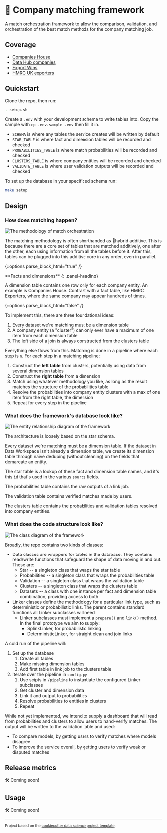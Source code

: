 # 🔗 Company matching framework

A match orchestration framework to allow the comparison, validation, and orchestration of the best match methods for the company matching job.

## Coverage

* [Companies House](https://data.trade.gov.uk/datasets/a777d199-53a4-4d0a-bbbb-1559a86f8c4c#companies-house-company-data)
* [Data Hub companies](https://data.trade.gov.uk/datasets/32918f3e-a727-42e6-8359-9efc61c93aa4#data-hub-companies-master)
* [Export Wins](https://data.trade.gov.uk/datasets/0738396f-d1fd-46f1-a53f-5d8641d032af#export-wins-master-datasets)
* [HMRC UK exporters](https://data.trade.gov.uk/datasets/76fb2db3-ab32-4af8-ae87-d41d36b31265#uk-exporters)

## Quickstart

Clone the repo, then run:

```bash
. setup.sh
```

Create a `.env` with your development schema to write tables into. Copy the sample with `cp .env.sample .env` then fill it in.

* `SCHEMA` is where any tables the service creates will be written by default
* `STAR_TABLE` is where fact and dimension tables will be recorded and checked
* `PROBABILITIES_TABLE` is where match probabilities will be recorded and checked
* `CLUSTERS_TABLE` is where company entities will be recorded and checked
* `VALIDATE_TABLE` is where user validation outputs will be recorded and checked

To set up the database in your specificed schema run:

```bash
make setup
```

## Design

### How does matching happen?

![The methodology of match orchestration](/docs/hybridadditive_links.png "The 🔌hybrid additive methodology")

The matching methodology is often shorthanded as 🔌hybrid additive. This is because there are a core set of tables that are matched additively, one after the other, each using information from all the tables before it. After this, tables can be plugged into this additive core in any order, even in parallel.

{::options parse_block_html="true" /}
<div class="panel panel-info">
**Facts and dimensions**
{: .panel-heading}
<div class="panel-body">

A dimension table contains one row only for each company entity. An example is Companies House. Contrast with a fact table, like HMRC Exporters, where the same company may appear hundreds of times.

</div>
</div>
{::options parse_block_html="false" /}

To implement this, there are three foundational ideas:

1. Every dataset we're matching must be a dimension table
2. A company entity (a "cluster") can only ever have a maximum of one item from each dimension table
3. The left side of a join is always constructed from the clusters table

Everything else flows from this. Matching is done in a pipeline where each step is `n`. For each step in a matching pipeline:

1. Construct the **left table** from clusters, potentially using data from several dimension tables
2. Construct the **right table** from a dimension
3. Match using whatever methodology you like, as long as the result matches the structure of the probabilities table
4. Resolve the probabilities into company entity clusters with a max of one item from the right table, the dimension
5. Repeat for every step in the pipeline

### What does the framework's database look like?

![The entity relationship diagram of the framework](/docs/erdiagram.png "The entity relationship diagram")

The architecture is loosely based on the star schema.

Every dataset we're matching must be a dimension table. If the dataset in Data Workspace isn't already a dimension table, we create its dimension table through naïve deduping (without cleaning) on the fields that demarcate an entity.

The star table is a lookup of these fact and dimension table names, and it's this `id` that's used in the various `source` fields.

The probabilities table contains the raw outputs of a link job.

The validation table contains verified matches made by users.

The clusters table contains the probabilities and validation tables resolved into company entities.

### What does the code structure look like?

![The class diagram of the framework](/docs/classdiagram.png "The class diagram")

Broadly, the repo contains two kinds of classes:

* Data classes are wrappers for tables in the database. They contains read/write functions that safeguard the shape of data moving in and out. These are:
    * Star -- a singleton class that wraps the star table
    * Probabilities -- a singleton class that wraps the probabilities table
    * Validation -- a singleton class that wraps the validation table
    * Clusters -- a singleton class that wraps the clusters table
    * Datasets -- a class with one instance per fact and dimension table combination, providing access to both
* Linker classes define the methodology for a particular link type, such as deterministic or probabilistic links. The parent contains standard functions all Linker subclasses will need
    * Linker subclasses must implement a `prepare()` and `link()` method. In the final prototype we aim to supply:
        * SplinkLinker, for probabilistic linking
        * DeterministicLinker, for straight clean and join links
     
A cold run of the pipeline will:

1. Set up the database
    1. Create all tables
    2. Make missing dimension tables
    3. Add first table in link job to the clusters table
2. Iterate over the pipeline in `config.py`
    1. Use scipts in `/pipeline` to instantiate the configured Linker subclasses
    2. Get cluster and dimension data
    3. Link it and output to probabilities
    4. Resolve probabilities to entities in clusters
    5. Repeat
  
While not yet implemented, we intend to supply a dashboard that will read from probabilities and clusters to allow users to hand-verify matches. The output will be written to the validation table and used:

* To compare models, by getting users to verify matches where models disagree
* To improve the service overall, by getting users to verify weak or disputed matches

## Release metrics

🛠 Coming soon!

## Usage

🛠 Coming soon!

--------

<p><small>Project based on the <a target="_blank" href="https://drivendata.github.io/cookiecutter-data-science/">cookiecutter data science project template</a>.</small></p>
